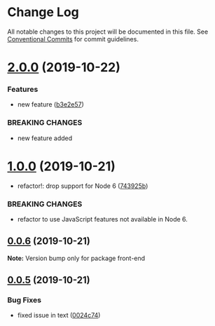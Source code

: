 # Change Log

All notable changes to this project will be documented in this file.
See [Conventional Commits](https://conventionalcommits.org) for commit guidelines.

# [2.0.0](https://github.com/mpvineesh/lerna-demo-test/compare/front-end@1.0.0...front-end@2.0.0) (2019-10-22)


### Features

* new feature ([b3e2e57](https://github.com/mpvineesh/lerna-demo-test/commit/b3e2e57))


### BREAKING CHANGES

* new feature added





# [1.0.0](https://github.com/mpvineesh/lerna-demo-test/compare/front-end@0.0.6...front-end@1.0.0) (2019-10-21)


* refactor!: drop support for Node 6 ([743925b](https://github.com/mpvineesh/lerna-demo-test/commit/743925b))


### BREAKING CHANGES

* refactor to use JavaScript features not available in Node 6.





## [0.0.6](https://github.com/mpvineesh/lerna-demo-test/compare/front-end@0.0.5...front-end@0.0.6) (2019-10-21)

**Note:** Version bump only for package front-end





## [0.0.5](https://github.com/mpvineesh/lerna-demo-test/compare/front-end@0.0.4...front-end@0.0.5) (2019-10-21)


### Bug Fixes

* fixed issue in text ([0024c74](https://github.com/mpvineesh/lerna-demo-test/commit/0024c74))
